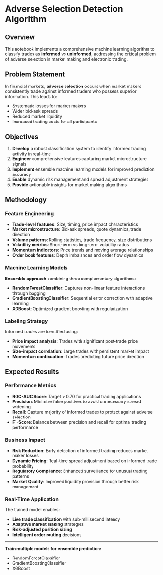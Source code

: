 # Adverse Selection Detection Algorithm

## Overview
This notebook implements a comprehensive machine learning algorithm to classify trades as **informed** vs **uninformed**, addressing the critical problem of adverse selection in market making and electronic trading.

## Problem Statement
In financial markets, **adverse selection** occurs when market makers consistently trade against informed traders who possess superior information. This leads to:
- Systematic losses for market makers
- Wider bid-ask spreads
- Reduced market liquidity
- Increased trading costs for all participants

## Objectives
1. **Develop** a robust classification system to identify informed trading activity in real-time
2. **Engineer** comprehensive features capturing market microstructure signals
3. **Implement** ensemble machine learning models for improved prediction accuracy
4. **Enable** dynamic risk management and spread adjustment strategies
5. **Provide** actionable insights for market making algorithms

## Methodology

### Feature Engineering
- **Trade-level features**: Size, timing, price impact characteristics
- **Market microstructure**: Bid-ask spreads, quote dynamics, trade direction
- **Volume patterns**: Rolling statistics, trade frequency, size distributions
- **Volatility metrics**: Short-term vs long-term volatility ratios
- **Momentum indicators**: Price trends and moving average relationships
- **Order book features**: Depth imbalances and order flow dynamics

### Machine Learning Models
**Ensemble approach** combining three complementary algorithms:
- **RandomForestClassifier**: Captures non-linear feature interactions through bagging
- **GradientBoostingClassifier**: Sequential error correction with adaptive learning
- **XGBoost**: Optimized gradient boosting with regularization

### Labeling Strategy
Informed trades are identified using:
- **Price impact analysis**: Trades with significant post-trade price movements
- **Size-impact correlation**: Large trades with persistent market impact
- **Momentum continuation**: Trades predicting future price direction

## Expected Results

### Performance Metrics
- **ROC-AUC Score**: Target > 0.70 for practical trading applications
- **Precision**: Minimize false positives to avoid unnecessary spread widening
- **Recall**: Capture majority of informed trades to protect against adverse selection
- **F1-Score**: Balance between precision and recall for optimal trading performance

### Business Impact
- **Risk Reduction**: Early detection of informed trading reduces market maker losses
- **Dynamic Pricing**: Real-time spread adjustment based on informed trade probability
- **Regulatory Compliance**: Enhanced surveillance for unusual trading patterns
- **Market Quality**: Improved liquidity provision through better risk management

### Real-Time Application
The trained model enables:
- **Live trade classification** with sub-millisecond latency
- **Adaptive market making** strategies
- **Risk-adjusted position sizing**
- **Intelligent order routing** decisions

---

**Train multiple models for ensemble prediction:**
 - RandomForestClassifier
 - GradientBoostingClassifier
 - XGBoost

